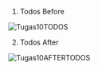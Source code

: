 1. Todos Before

![Tugas10TODOS](https://github.com/user-attachments/assets/1decc98c-bef5-43d6-88aa-a6a9a5c2f043)

2. Todos After

![Tugas10AFTERTODOS](https://github.com/user-attachments/assets/3af65aee-5bb9-4017-9889-dfb2d5606821)
